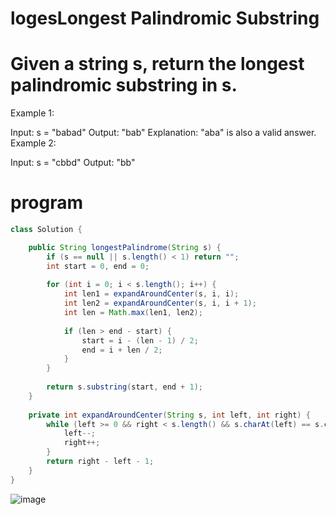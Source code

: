 # logesLongest Palindromic Substring

# Given a string s, return the longest palindromic substring in s.

 

Example 1:

Input: s = "babad"
Output: "bab"
Explanation: "aba" is also a valid answer.
Example 2:

Input: s = "cbbd"
Output: "bb"


# program

```java
class Solution {

    public String longestPalindrome(String s) {
        if (s == null || s.length() < 1) return "";
        int start = 0, end = 0;
        
        for (int i = 0; i < s.length(); i++) {
            int len1 = expandAroundCenter(s, i, i);
            int len2 = expandAroundCenter(s, i, i + 1);
            int len = Math.max(len1, len2);
            
            if (len > end - start) {
                start = i - (len - 1) / 2;
                end = i + len / 2;
            }
        }
        
        return s.substring(start, end + 1);
    }
    
    private int expandAroundCenter(String s, int left, int right) {
        while (left >= 0 && right < s.length() && s.charAt(left) == s.charAt(right)) {
            left--;
            right++;
        }
        return right - left - 1;
    }
}
```


![image](https://github.com/user-attachments/assets/b65e14ef-cb86-45cb-88cd-cfba5e5d85cb)

